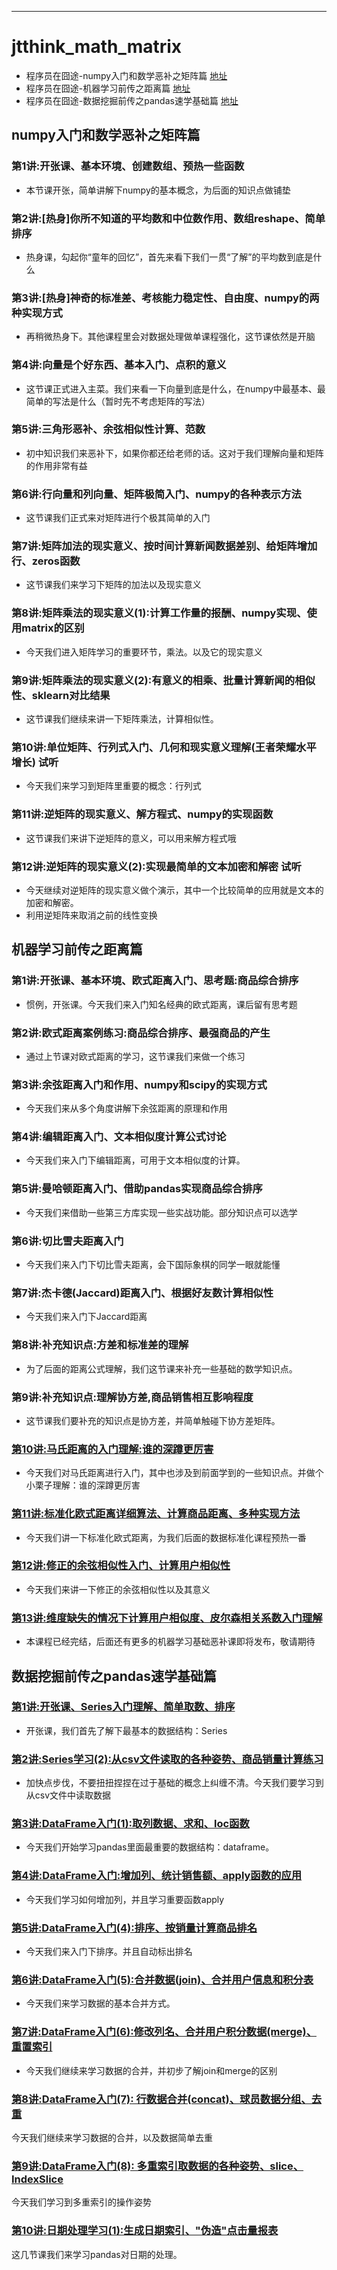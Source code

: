 
-----

# jtthink_math_matrix

* 程序员在囧途-numpy入门和数学恶补之矩阵篇 [地址](http://www.jtthink.com/course/57)
* 程序员在囧途-机器学习前传之距离篇 [地址](http://www.jtthink.com/course/61)
* 程序员在囧途-数据挖掘前传之pandas速学基础篇 [地址](http://www.jtthink.com/course/64)

## numpy入门和数学恶补之矩阵篇

### 第1讲:开张课、基本环境、创建数组、预热一些函数
* 本节课开张，简单讲解下numpy的基本概念，为后面的知识点做铺垫

### 第2讲:[热身]你所不知道的平均数和中位数作用、数组reshape、简单排序
* 热身课，勾起你“童年的回忆”，首先来看下我们一贯“了解”的平均数到底是什么

### 第3讲:[热身]神奇的标准差、考核能力稳定性、自由度、numpy的两种实现方式
* 再稍微热身下。其他课程里会对数据处理做单课程强化，这节课依然是开脑

### 第4讲:向量是个好东西、基本入门、点积的意义
* 这节课正式进入主菜。我们来看一下向量到底是什么，在numpy中最基本、最简单的写法是什么（暂时先不考虑矩阵的写法）

### 第5讲:三角形恶补、余弦相似性计算、范数
* 初中知识我们来恶补下，如果你都还给老师的话。这对于我们理解向量和矩阵的作用非常有益

### 第6讲:行向量和列向量、矩阵极简入门、numpy的各种表示方法
* 这节课我们正式来对矩阵进行个极其简单的入门

### 第7讲:矩阵加法的现实意义、按时间计算新闻数据差别、给矩阵增加行、zeros函数
* 这节课我们来学习下矩阵的加法以及现实意义

### 第8讲:矩阵乘法的现实意义(1):计算工作量的报酬、numpy实现、使用matrix的区别
* 今天我们进入矩阵学习的重要环节，乘法。以及它的现实意义

### 第9讲:矩阵乘法的现实意义(2):有意义的相乘、批量计算新闻的相似性、sklearn对比结果
* 这节课我们继续来讲一下矩阵乘法，计算相似性。

### 第10讲:单位矩阵、行列式入门、几何和现实意义理解(王者荣耀水平增长) 试听
* 今天我们来学习到矩阵里重要的概念：行列式

### 第11讲:逆矩阵的现实意义、解方程式、numpy的实现函数
* 这节课我们来讲下逆矩阵的意义，可以用来解方程式哦

### 第12讲:逆矩阵的现实意义(2):实现最简单的文本加密和解密 试听
* 今天继续对逆矩阵的现实意义做个演示，其中一个比较简单的应用就是文本的加密和解密。
* 利用逆矩阵来取消之前的线性变换

## 机器学习前传之距离篇

### 第1讲:开张课、基本环境、欧式距离入门、思考题:商品综合排序
* 惯例，开张课。今天我们来入门知名经典的欧式距离，课后留有思考题

### 第2讲:欧式距离案例练习:商品综合排序、最强商品的产生
* 通过上节课对欧式距离的学习，这节课我们来做一个练习

### 第3讲:余弦距离入门和作用、numpy和scipy的实现方式
* 今天我们来从多个角度讲解下余弦距离的原理和作用

### 第4讲:编辑距离入门、文本相似度计算公式讨论
* 今天我们来入门下编辑距离，可用于文本相似度的计算。

### 第5讲:曼哈顿距离入门、借助pandas实现商品综合排序
* 今天我们来借助一些第三方库实现一些实战功能。部分知识点可以选学

### 第6讲:切比雪夫距离入门
* 今天我们来入门下切比雪夫距离，会下国际象棋的同学一眼就能懂

### 第7讲:杰卡德(Jaccard)距离入门、根据好友数计算相似性
* 今天我们来入门下Jaccard距离

### 第8讲:补充知识点:方差和标准差的理解
* 为了后面的距离公式理解，我们这节课来补充一些基础的数学知识点。

### 第9讲:补充知识点:理解协方差,商品销售相互影响程度
* 这节课我们要补充的知识点是协方差，并简单触碰下协方差矩阵。

### [第10讲:马氏距离的入门理解:谁的深蹲更厉害](http://www.jtthink.com/course/play/1291)
* 今天我们对马氏距离进行入门，其中也涉及到前面学到的一些知识点。并做个小栗子理解：谁的深蹲更厉害

### [第11讲:标准化欧式距离详细算法、计算商品距离、多种实现方法](http://www.jtthink.com/course/play/1297)
* 今天我们讲一下标准化欧式距离，为我们后面的数据标准化课程预热一番

### [第12讲:修正的余弦相似性入门、计算用户相似性](https://www.jtthink.com/course/play/1301)
* 今天我们来讲一下修正的余弦相似性以及其意义

### [第13讲:维度缺失的情况下计算用户相似度、皮尔森相关系数入门理解](https://www.jtthink.com/course/play/1307)
* 本课程已经完结，后面还有更多的机器学习基础恶补课即将发布，敬请期待

## 数据挖掘前传之pandas速学基础篇

### [第1讲:开张课、Series入门理解、简单取数、排序]()
* 开张课，我们首先了解下最基本的数据结构：Series

### [第2讲:Series学习(2):从csv文件读取的各种姿势、商品销量计算练习]()
* 加快点步伐，不要扭扭捏捏在过于基础的概念上纠缠不清。今天我们要学习到从csv文件中读取数据

### [第3讲:DataFrame入门(1):取列数据、求和、loc函数]()
* 今天我们开始学习pandas里面最重要的数据结构：dataframe。

### [第4讲:DataFrame入门:增加列、统计销售额、apply函数的应用](http://www.jtthink.com/course/play/1318)
* 今天我们学习如何增加列，并且学习重要函数apply

### [第5讲:DataFrame入门(4):排序、按销量计算商品排名](http://www.jtthink.com/course/play/1322)
* 今天我们来入门下排序。并且自动标出排名

### [第6讲:DataFrame入门(5):合并数据(join)、合并用户信息和积分表](http://www.jtthink.com/course/play/1330)
* 今天我们来学习数据的基本合并方式。

### [第7讲:DataFrame入门(6):修改列名、合并用户积分数据(merge)、 重置索引](http://www.jtthink.com/course/play/1343)
* 今天我们继续来学习数据的合并，并初步了解join和merge的区别

### [第8讲:DataFrame入门(7): 行数据合并(concat)、球员数据分组、去重](http://www.jtthink.com/course/play/1352)
今天我们继续来学习数据的合并，以及数据简单去重

### [第9讲:DataFrame入门(8): 多重索引取数据的各种姿势、slice、IndexSlice]()
今天我们学习到多重索引的操作姿势

### [第10讲:日期处理学习(1):生成日期索引、"伪造"点击量报表]()
这几节课我们来学习pandas对日期的处理。

